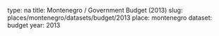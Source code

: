 type: na
title: Montenegro / Government Budget (2013)
slug: places/montenegro/datasets/budget/2013
place: montenegro
dataset: budget
year: 2013
